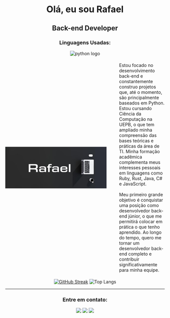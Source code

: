 <h1 align="center">Olá, eu sou Rafael</h1>

<h2 align="center">Back-end Developer</h2>

<h3 align="center">Linguagens Usadas:</h3>

<div align="center">
<img src="https://cdn.jsdelivr.net/gh/devicons/devicon/icons/python/python-original.svg" height="40" alt="python logo" />
</div>

<div style="display: flex; align-items: center; justify-content: center; gap: 20px; margin: 20px 0;">

  <img src="https://github.com/rafaelsodrepsc/rafaelsodrepsc/blob/0343243b31712211dcb92a31a2ada555efb197ec/Rafael.png" width="320px" alt="Apresentação">

<p style="max-width: 500px; text-align: left;">
  <p style="max-width: 500px; text-align: left; margin: 0;">
Estou focado no desenvolvimento back-end e constantemente construo projetos que, até o momento, são principalmente baseados em Python. Estou cursando Ciência da Computação na UEPB, o que tem ampliado minha compreensão das bases teóricas e práticas da área de TI. Minha formação acadêmica complementa meus interesses pessoais em linguagens como Ruby, Rust, Java, C# e JavaScript.
<br><br>
Meu primeiro grande objetivo é conquistar uma posição como desenvolvedor back-end júnior, o que me permitirá colocar em prática o que tenho aprendido. Ao longo do tempo, quero me tornar um desenvolvedor back-end completo e contribuir significativamente para minha equipe.
</p>
</div>


<div align="center">

[![GitHub Streak](https://streak-stats.demolab.com?user=rafaelsodrepsc&theme=dark&locale=pt_BR)](https://git.io/streak-stats)
![Top Langs](https://github-readme-stats.vercel.app/api/top-langs/?username=rafaelsodrepsc&layout=compact&theme=dark)

</div>

*******************

<h3 align="center">Entre em contato:</h3>
<p align="center">
<img src="https://custom-icon-badges.demolab.com/badge/rafaelsodrepaschoal@gmail.com-808080?style=for-the-badge&logo=mention&logoColor=white"> 
<a href="https://www.linkedin.com/in/rafael-sodr%C3%A9-b354472a5/" target="blank"><img src="https://custom-icon-badges.demolab.com/badge/-LinkedIn-808080?style=for-the-badge&logo=linkedin&logoColor=white"></a>
<a href="https://www.instagram.com/rafael_sdre/" target="blank"><img src="https://custom-icon-badges.demolab.com/badge/-Instagram-808080?style=for-the-badge&logo=instagram&logoColor=white"></a>
</p>
